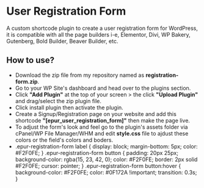 # User Registration Form
<p>A custom shortcode plugin to create a user registration form for WordPress, it is compatible with all the page builders i-e, Elementor, Divi, WP Bakery, Gutenberg, Bold Builder, Beaver Builder, etc.</p>
<h2>How to use?</h2>
<ul>
  <li>Download the zip file from my repository named as <b>registration-form.zip</b>.</li>
  <li>Go to your WP Site's dashboard and head over to the plugins section.</li>
  <li>Click <b>"Add Plugin"</b> at the top of your screen > the click <b>"Upload Plugin"</b> and drag/select the zip plugin file.</b></li>
  <li>Click install plugin then activate the plugin.</li>
  <li>Create a Signup/Registration page on your website and add this shortcode <b>"[epur_user_registration_form]"</b> then make the page live.</li>
  <li>To adjust the form's look and feel go to the plugin's assets folder via cPanel/WP File Manager/WHM and edit <b>style.css</b> file to ajdust these colors or the field's colors and boders.</li>
  <li>
.epur-registration-form label {
    display: block;
    margin-bottom: 5px;
    color: #F2F0FE;
}
.epur-registration-form button {
    padding: 20px 25px;
    background-color: rgba(15, 23, 42, 0);
    color: #F2F0FE;
    border: 2px solid #F2F0FE;
    cursor: pointer;
}
.epur-registration-form button:hover {
    background-color: #F2F0FE;
    color: #0F172A !important; 
    transition: 0.3s;
}</li>
</ul>
